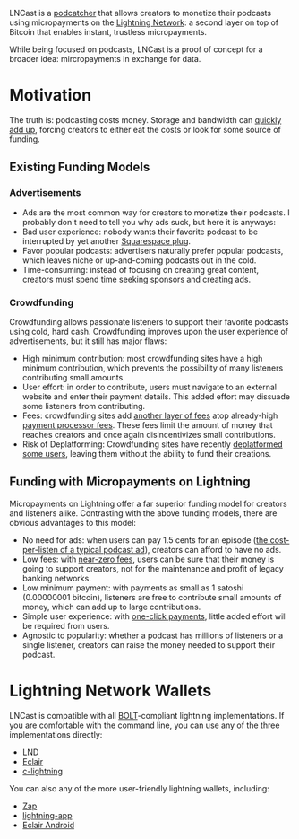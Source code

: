 LNCast is a [podcatcher](https://en.wikipedia.org/wiki/List_of_podcatchers) that allows creators to monetize their podcasts using micropayments on the [Lightning Network](https://lightning.network/): a second layer on top of Bitcoin that enables instant, trustless micropayments.

While being focused on podcasts, LNCast is a proof of concept for a broader idea: mircropayments in exchange for data.

# Motivation

The truth is: podcasting costs money. Storage and bandwidth can [quickly add up](https://www.thepodcasthost.com/planning/cost-of-podcasting/), forcing creators to either eat the costs or look for some source of funding.
## Existing Funding Models

### Advertisements
- Ads are the most common way for creators to monetize their podcasts. I probably don't need to tell you why ads suck, but here it is anyways:
- Bad user experience: nobody wants their favorite podcast to be interrupted by yet another [Squarespace plug](https://www.theatlantic.com/business/archive/2015/05/why-so-many-podcasts-are-brought-to-you-by-squarespace/392840/).
- Favor popular podcasts: advertisers naturally prefer popular podcasts, which leaves niche or up-and-coming podcasts out in the cold.
- Time-consuming: instead of focusing on creating great content, creators must spend time seeking sponsors and creating ads.

### Crowdfunding
Crowdfunding allows passionate listeners to support their favorite podcasts using cold, hard cash. Crowdfunding improves upon the user experience of advertisements, but it still has major flaws:

- High minimum contribution: most crowdfunding sites have a high minimum contribution, which prevents the possibility of many listeners contributing small amounts.
- User effort: in order to contribute, users must navigate to an external website and enter their payment details. This added effort may dissuade some listeners from contributing.
- Fees: crowdfunding sites add [another layer of fees](https://support.patreon.com/hc/en-us/articles/204606125-How-do-you-calculate-fees-) atop already-high [payment processor fees](https://www.paypal.com/ag/selfhelp/article/what-are-the-fees-for-paypal-accounts-faq690). These fees limit the amount of money that reaches creators and once again disincentivizes small contributions.
- Risk of Deplatforming: Crowdfunding sites have recently [deplatformed some users](https://news.vice.com/en_us/article/qvqeev/crowdfunding-site-patreon-is-purging-far-right-figures), leaving them without the ability to fund their creations.

## Funding with Micropayments on Lightning

Micropayments on Lightning offer a far superior funding model for creators and listeners alike. Contrasting with the above funding models, there are obvious advantages to this model:

- No need for ads: when users can pay 1.5 cents for an episode ([the cost-per-listen of a typical podcast ad](https://www.advertisecast.com/podcast-advertising-rates)), creators can afford to have no ads.
- Low fees: with [near-zero fees](https://bitcoinmagazine.com/articles/bitcoin-lightning-network-creators-fees-will-be-effectively-zero-1459955513/), users can be sure that their money is going to support creators, not for the maintenance and profit of legacy banking networks.
- Low minimum payment: with payments as small as 1 satoshi (0.00000001 bitcoin), listeners are free to contribute small amounts of money, which can add up to large contributions.
- Simple user experience: with [one-click payments](https://twitter.com/alexbosworth/status/929937928519761921), little added effort will be required from users.
- Agnostic to popularity: whether a podcast has millions of listeners or a single listener, creators can raise the money needed to support their podcast.

# Lightning Network Wallets

LNCast is compatible with all [BOLT](https://github.com/lightningnetwork/lightning-rfc)-compliant lightning implementations.
If you are comfortable with the command line, you can use any of the three implementations directly:

- [LND](https://github.com/lightningnetwork/lnd)
- [Eclair](https://github.com/ACINQ/eclair)
- [c-lightning](https://github.com/ElementsProject/lightning)

You can also any of the more user-friendly lightning wallets, including:

- [Zap](https://zap.jackmallers.com/)
- [lightning-app](https://github.com/lightninglabs/lightning-app/releases)
- [Eclair Android](https://play.google.com/store/apps/details?id=fr.acinq.eclair.wallet.mainnet2)

